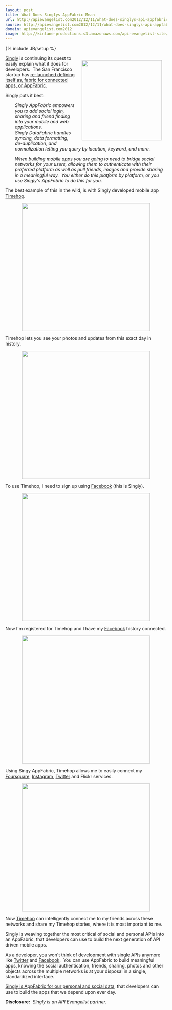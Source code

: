 ```yaml
---
layout: post
title: What Does Singlys AppFabric Mean
url: http://apievangelist.com2012/12/11/what-does-singlys-api-appfabric-mean/
source: http://apievangelist.com2012/12/11/what-does-singlys-api-appfabric-mean/
domain: apievangelist.com2012
image: http://kinlane-productions.s3.amazonaws.com/api-evangelist-site/blog/Singly-Mobile-Fabric-Your-App.png
---
```

{% include JB/setup %}
<p><a title="Singly" href="https://singly.com/"><img style="padding: 15px;" src="https://s3.amazonaws.com/kinlane-productions/api-evangelist/singly/Singly-Mobile-Fabric-Your-App.png" alt="" width="250" align="right" /></a></p>
<p><a title="Singly" href="https://singly.com/">Singly</a> is continuing its quest to easily explain what it does for developers. &nbsp;The San Francisco startup has <a href="http://techcrunch.com/2012/12/10/singly-launches-app-fabric-platform-for-developers-to-speed-up-integrations-with-dozens-of-services/">re-launched defining itself as, fabric for connected apps, or AppFabric</a>. &nbsp;</p>
<p>Singly puts it best:</p>
<p style="padding-left: 30px;"><em>Singly AppFabric empowers you to add social login, sharing and friend finding into your mobile and web applications.&nbsp;</em><br /><em>Singly DataFabric handles syncing, data formatting, de-duplication, and normalization letting you query by location, keyword, and more.</em></p>
<p style="padding-left: 30px;"><em>When building mobile apps you are going to need to bridge social networks for your users, allowing them to authenticate with their preferred platform as well as pull friends, images and provide sharing in a meaningful way. &nbsp;You either do this platform by platform, or you use Singly's AppFabric to do this for you.</em></p>
<p>The best example of this in the wild, is with Singly developed mobile app <a title="Timehop" href="http://timehop.com/">Timehop</a>.</p>
<p><a href="http://timehop.com/" target="_blank"><img style="display: block; margin-left: auto; margin-right: auto;" src="https://s3.amazonaws.com/kinlane-productions/api-evangelist/singly/timehop/timehop-1.png" alt="" width="400" /></a></p>
<p>Timehop lets you see your photos and updates from this exact day in history.</p>
<p><a href="http://timehop.com/" target="_blank"><img style="display: block; margin-left: auto; margin-right: auto;" src="https://s3.amazonaws.com/kinlane-productions/api-evangelist/singly/timehop/timehop-2.png" alt="" width="400" /></a></p>
<p>To use Timehop, I need to sign up using <a href="https://www.singly.com/docs/facebook">Facebook</a> (this is Singly).</p>
<p><a href="http://timehop.com/" target="_blank"><img style="display: block; margin-left: auto; margin-right: auto;" src="https://s3.amazonaws.com/kinlane-productions/api-evangelist/singly/timehop/timehop-3.png" alt="" width="400" /></a></p>
<p>Now I'm registered for Timehop and I have my <a href="https://www.singly.com/docs/facebook">Facebook</a> history connected.</p>
<p><a href="http://timehop.com/" target="_blank"><img style="display: block; margin-left: auto; margin-right: auto;" src="https://s3.amazonaws.com/kinlane-productions/api-evangelist/singly/timehop/timehop-4.png" alt="" width="400" /></a></p>
<p>Using Singy AppFabric, Timehop allows me to easily connect my <a href="https://www.singly.com/docs/foursquare">Foursquare</a>, <a href="https://www.singly.com/docs/instagram">Instagram</a>, <a href="https://www.singly.com/docs/twitter">Twitter</a> and Flickr services.</p>
<p><a href="http://timehop.com/" target="_blank"><img style="display: block; margin-left: auto; margin-right: auto;" src="https://s3.amazonaws.com/kinlane-productions/api-evangelist/singly/timehop/timehop-5.png" alt="" width="400" /></a></p>
<p>Now <a href="http://timehop.com/">Timehop</a> can intelligently connect me to my friends across these networks and share my Timehop stories, where it is most important to me.</p>
<p>Singly is weaving together the most critical of social and personal APIs into an AppFabric, that developers can use to build the next generation of API driven mobile apps.</p>
<p>As a developer, you won't think of development with single APIs anymore like <a href="https://www.singly.com/docs/twitter">Twitter</a> and <a href="https://www.singly.com/docs/facebook">Facebook</a>. &nbsp;You can use AppFabric to build meaningful apps, knowing the social authentication, friends, sharing, photos and other objects across the multiple networks is at your disposal in a single, standardized interface.</p>
<p><a title="Singly is AppFabric for our personal and social data" href="https://singly.com/">Singly is AppFabric for our personal and social data</a>, that developers can use to build the apps that we depend upon ever day.</p>
<p><strong>Disclosure:</strong> &nbsp;<em>Singly is an API Evangelist partner.</em></p>
